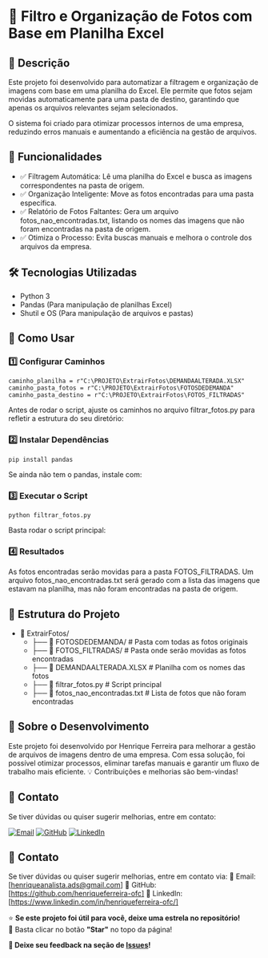 # 📂 Filtro e Organização de Fotos com Base em Planilha Excel

## 📌 Descrição

Este projeto foi desenvolvido para automatizar a filtragem e organização de imagens com base em uma planilha do Excel. 
Ele permite que fotos sejam movidas automaticamente para uma pasta de destino, garantindo que apenas os arquivos relevantes sejam selecionados.

O sistema foi criado para otimizar processos internos de uma empresa, reduzindo erros manuais e aumentando a eficiência na gestão de arquivos.

## 🚀 Funcionalidades

- ✅ Filtragem Automática: Lê uma planilha do Excel e busca as imagens correspondentes na pasta de origem.
- ✅ Organização Inteligente: Move as fotos encontradas para uma pasta específica.
- ✅ Relatório de Fotos Faltantes: Gera um arquivo fotos_nao_encontradas.txt, listando os nomes das imagens que não foram encontradas na pasta de origem.
- ✅ Otimiza o Processo: Evita buscas manuais e melhora o controle dos arquivos da empresa.

## 🛠 Tecnologias Utilizadas

- Python 3
- Pandas (Para manipulação de planilhas Excel)
- Shutil e OS (Para manipulação de arquivos e pastas)

## 📜 Como Usar

### 1️⃣ Configurar Caminhos
    caminho_planilha = r"C:\PROJETO\ExtrairFotos\DEMANDAALTERADA.XLSX"
    caminho_pasta_fotos = r"C:\PROJETO\ExtrairFotos\FOTOSDEDEMANDA"
    caminho_pasta_destino = r"C:\PROJETO\ExtrairFotos\FOTOS_FILTRADAS"
Antes de rodar o script, ajuste os caminhos no arquivo filtrar_fotos.py para refletir a estrutura do seu diretório:
### 2️⃣ Instalar Dependências
    pip install pandas
Se ainda não tem o pandas, instale com:
### 3️⃣ Executar o Script
    python filtrar_fotos.py
Basta rodar o script principal:
### 4️⃣ Resultados
As fotos encontradas serão movidas para a pasta FOTOS_FILTRADAS.
Um arquivo fotos_nao_encontradas.txt será gerado com a lista das imagens que estavam na planilha, mas não foram encontradas na pasta de origem.

## 📄 Estrutura do Projeto
- 📂 ExtrairFotos/
    - ├── 📂 FOTOSDEDEMANDA/  # Pasta com todas as fotos originais
    - ├── 📂 FOTOS_FILTRADAS/ # Pasta onde serão movidas as fotos encontradas
    - ├── 📄 DEMANDAALTERADA.XLSX  # Planilha com os nomes das fotos
    - ├── 📜 filtrar_fotos.py  # Script principal
    - ├── 📄 fotos_nao_encontradas.txt  # Lista de fotos que não foram encontradas

## 🏢 Sobre o Desenvolvimento
Este projeto foi desenvolvido por Henrique Ferreira para melhorar a gestão de arquivos de imagens dentro de uma empresa. 
Com essa solução, foi possível otimizar processos, eliminar tarefas manuais e garantir um fluxo de trabalho mais eficiente.
💡 Contribuições e melhorias são bem-vindas!

## 📩 Contato

Se tiver dúvidas ou quiser sugerir melhorias, entre em contato:

[![Email](https://img.shields.io/badge/Email-D14836?style=for-the-badge&logo=gmail&logoColor=white)](mailto:henriqueanalista.ads@gmail.com)
[![GitHub](https://img.shields.io/badge/GitHub-100000?style=for-the-badge&logo=github&logoColor=white)](https://github.com/henriqueferreira-ofc)
[![LinkedIn](https://img.shields.io/badge/LinkedIn-0077B5?style=for-the-badge&logo=linkedin&logoColor=white)](https://www.linkedin.com/in/henriqueferreira-ofc/)



## 📩 Contato
Se tiver dúvidas ou quiser sugerir melhorias, entre em contato via: 📧 Email: [henriqueanalista.ads@gmail.com] 🐙 GitHub: [https://github.com/henriqueferreira-ofc] 🔗 LinkedIn: [https://www.linkedin.com/in/henriqueferreira-ofc/]

⭐ **Se este projeto foi útil para você, deixe uma estrela no repositório!**  
📌 Basta clicar no botão **"Star"** no topo da página!  

**💬 Deixe seu feedback na seção de [Issues](https://github.com/henriqueferreira-ofc/ExtrairFotos/issues)!**











